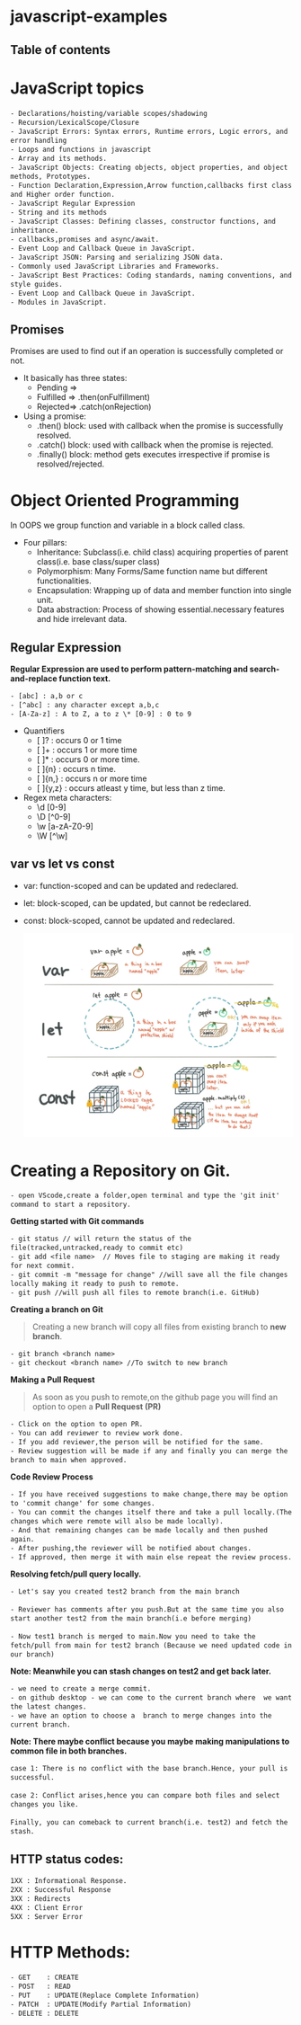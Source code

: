 # javascript-examples

## Table of contents

# JavaScript topics

    - Declarations/hoisting/variable scopes/shadowing
    - Recursion/LexicalScope/Closure
    - JavaScript Errors: Syntax errors, Runtime errors, Logic errors, and error handling
    - Loops and functions in javascript
    - Array and its methods.
    - JavaScript Objects: Creating objects, object properties, and object methods, Prototypes.
    - Function Declaration,Expression,Arrow function,callbacks first class and Higher order function.
    - JavaScript Regular Expression
    - String and its methods
    - JavaScript Classes: Defining classes, constructor functions, and inheritance.
    - callbacks,promises and async/await.
    - Event Loop and Callback Queue in JavaScript.
    - JavaScript JSON: Parsing and serializing JSON data.
    - Commonly used JavaScript Libraries and Frameworks.
    - JavaScript Best Practices: Coding standards, naming conventions, and style guides.
    - Event Loop and Callback Queue in JavaScript.
    - Modules in JavaScript.

## Promises

Promises are used to find out if an operation is successfully completed or not.

- It basically has three states:
  - Pending =>
  - Fulfilled => .then(onFulfillment)
  - Rejected=> .catch(onRejection)
- Using a promise:
  - .then() block: used with callback when the promise is successfully resolved.
  - .catch() block: used with callback when the promise is rejected.
  - .finally() block: method gets executes irrespective if promise is resolved/rejected.

# Object Oriented Programming

In OOPS we group function and variable in a block called class.

- Four pillars:
  - Inheritance: Subclass(i.e. child class) acquiring properties of parent class(i.e. base class/super class)
  - Polymorphism: Many Forms/Same function name but different functionalities.
  - Encapsulation: Wrapping up of data and member function into single unit.
  - Data abstraction: Process of showing essential.necessary features and hide irrelevant data.

## Regular Expression

**Regular Expression are used to perform pattern-matching and search-and-replace function text.**

    - [abc] : a,b or c
    - [^abc] : any character except a,b,c
    - [A-Za-z] : A to Z, a to z \* [0-9] : 0 to 9

- Quantifiers
  - [ ]? : occurs 0 or 1 time
  - [ ]+ : occurs 1 or more time
  - [ ]\* : occurs 0 or more time.
  - [ ]{n} : occurs n time.
  - [ ]{n,} : occurs n or more time
  - [ ]{y,z} : occurs atleast y time, but less than z time.
- Regex meta characters:
  - \d [0-9]
  - \D [^0-9]
  - \w [a-zA-Z0-9]
  - \W [^\w]

## var vs let vs const

- var: function-scoped and can be updated and redeclared.

- let: block-scoped, can be updated, but cannot be redeclared.

- const: block-scoped, cannot be updated and redeclared.

  ![Alt text](image.png)

# Creating a Repository on Git.

    - open VScode,create a folder,open terminal and type the 'git init' command to start a repository.

**Getting started with Git commands**

    - git status // will return the status of the file(tracked,untracked,ready to commit etc)
    - git add <file name>  // Moves file to staging are making it ready for next commit.
    - git commit -m "message for change" //will save all the file changes locally making it ready to push to remote.
    - git push //will push all files to remote branch(i.e. GitHub)

**Creating a branch on Git**

> Creating a new branch will copy all files from existing branch to **new branch**.

    - git branch <branch name>
    - git checkout <branch name> //To switch to new branch

**Making a Pull Request**

> As soon as you push to remote,on the github page you will find an option to open a **Pull Request (PR)**

    - Click on the option to open PR.
    - You can add reviewer to review work done.
    - If you add reviewer,the person will be notified for the same.
    - Review suggestion will be made if any and finally you can merge the branch to main when approved.

**Code Review Process**

    - If you have received suggestions to make change,there may be option to 'commit change' for some changes.
    - You can commit the changes itself there and take a pull locally.(The changes which were remote will also be made locally).
    - And that remaining changes can be made locally and then pushed again.
    - After pushing,the reviewer will be notified about changes.
    - If approved, then merge it with main else repeat the review process.

**Resolving fetch/pull query locally.**

    - Let's say you created test2 branch from the main branch

    - Reviewer has comments after you push.But at the same time you also start another test2 from the main branch(i.e before merging)

    - Now test1 branch is merged to main.Now you need to take the fetch/pull from main for test2 branch (Because we need updated code in our branch)

**Note: Meanwhile you can stash changes on test2 and get back later.**

    - we need to create a merge commit.
    - on github desktop - we can come to the current branch where  we want the latest changes.
    - we have an option to choose a  branch to merge changes into the  current branch.

**Note: There maybe conflict because you maybe making manipulations to common file in both branches.**

    case 1: There is no conflict with the base branch.Hence, your pull is successful.

    case 2: Conflict arises,hence you can compare both files and select changes you like.

    Finally, you can comeback to current branch(i.e. test2) and fetch the stash.

## HTTP status codes:

    1XX : Informational Response.
    2XX : Successful Response
    3XX : Redirects
    4XX : Client Error
    5XX : Server Error

# HTTP Methods:

    - GET    : CREATE
    - POST   : READ
    - PUT    : UPDATE(Replace Complete Information)
    - PATCH  : UPDATE(Modify Partial Information)
    - DELETE : DELETE
